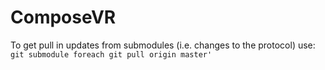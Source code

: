 # ComposeVR

To get pull in updates from submodules (i.e. changes to the protocol) use:
```git submodule foreach git pull origin master'```

